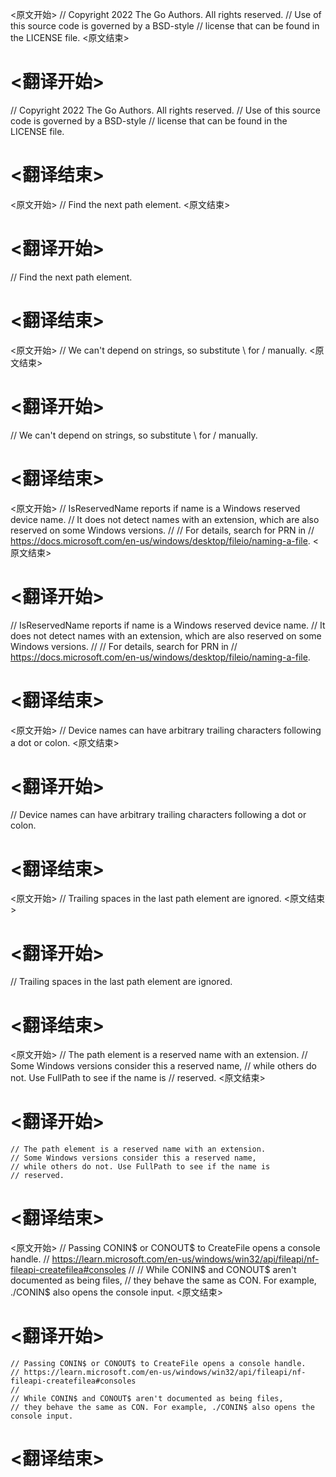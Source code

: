 
<原文开始>
// Copyright 2022 The Go Authors. All rights reserved.
// Use of this source code is governed by a BSD-style
// license that can be found in the LICENSE file.
<原文结束>

# <翻译开始>
// Copyright 2022 The Go Authors. All rights reserved.
// Use of this source code is governed by a BSD-style
// license that can be found in the LICENSE file.
# <翻译结束>


<原文开始>
// Find the next path element.
<原文结束>

# <翻译开始>
// Find the next path element.
# <翻译结束>


<原文开始>
// We can't depend on strings, so substitute \ for / manually.
<原文结束>

# <翻译开始>
// We can't depend on strings, so substitute \ for / manually.
# <翻译结束>


<原文开始>
// IsReservedName reports if name is a Windows reserved device name.
// It does not detect names with an extension, which are also reserved on some Windows versions.
//
// For details, search for PRN in
// https://docs.microsoft.com/en-us/windows/desktop/fileio/naming-a-file.
<原文结束>

# <翻译开始>
// IsReservedName reports if name is a Windows reserved device name.
// It does not detect names with an extension, which are also reserved on some Windows versions.
//
// For details, search for PRN in
// https://docs.microsoft.com/en-us/windows/desktop/fileio/naming-a-file.
# <翻译结束>


<原文开始>
// Device names can have arbitrary trailing characters following a dot or colon.
<原文结束>

# <翻译开始>
// Device names can have arbitrary trailing characters following a dot or colon.
# <翻译结束>


<原文开始>
// Trailing spaces in the last path element are ignored.
<原文结束>

# <翻译开始>
// Trailing spaces in the last path element are ignored.
# <翻译结束>


<原文开始>
	// The path element is a reserved name with an extension.
	// Some Windows versions consider this a reserved name,
	// while others do not. Use FullPath to see if the name is
	// reserved.
<原文结束>

# <翻译开始>
	// The path element is a reserved name with an extension.
	// Some Windows versions consider this a reserved name,
	// while others do not. Use FullPath to see if the name is
	// reserved.
# <翻译结束>


<原文开始>
	// Passing CONIN$ or CONOUT$ to CreateFile opens a console handle.
	// https://learn.microsoft.com/en-us/windows/win32/api/fileapi/nf-fileapi-createfilea#consoles
	//
	// While CONIN$ and CONOUT$ aren't documented as being files,
	// they behave the same as CON. For example, ./CONIN$ also opens the console input.
<原文结束>

# <翻译开始>
	// Passing CONIN$ or CONOUT$ to CreateFile opens a console handle.
	// https://learn.microsoft.com/en-us/windows/win32/api/fileapi/nf-fileapi-createfilea#consoles
	//
	// While CONIN$ and CONOUT$ aren't documented as being files,
	// they behave the same as CON. For example, ./CONIN$ also opens the console input.
# <翻译结束>

